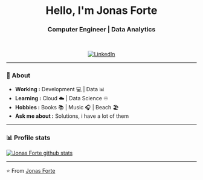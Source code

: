 <h1 align="center"> Hello, I'm Jonas Forte </h1>

<h3 align="center">  Computer Engineer   |   Data Analytics </h3> <br>

<p align="center"> 
<a href="https://www.linkedin.com/in/jonas-forte/"><img alt="LinkedIn" src="https://img.shields.io/badge/-Jonas_Forte-blue?style=flat-square&logo=Linkedin&logoColor=white&link=https://www.linkedin.com/in/jonas-forte/"></a>
</p>

---------------------------------------------------------------------------------------------------------------------------------------------------------------------------------
### 🤔 About
-  **Working :**  Development  :computer: | Data :bar_chart: 
-  **Learning :** Cloud :cloud: | Data Science ♾️
-  **Hobbies :** Books :books: | Music :headphones: | Beach 🏖️
-  **Ask me about :** Solutions, i have a lot of them

---------------------------------------------------------------------------------------------------------------------------------------------------------------------------------

### 📊 Profile stats

[![Jonas Forte github stats](https://github-readme-stats.vercel.app/api?username=jonasfor&show_icons=true&title_color=fff&icon_color=79ff97&text_color=9f9f9f&bg_color=151515)](https://github.com/jonasfor/github-readme-stats)

-------------------------------------------------------------------------------------------------------------------------------------------------------------------------------

⭐️ From [Jonas Forte](http://www.github.com/jonasfor) 


